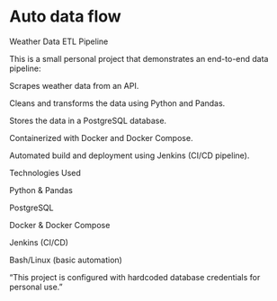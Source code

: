 # Auto data flow 
Weather Data ETL Pipeline

This is a small personal project that demonstrates an end-to-end data pipeline:

Scrapes weather data from an API.

Cleans and transforms the data using Python and Pandas.

Stores the data in a PostgreSQL database.

Containerized with Docker and Docker Compose.

Automated build and deployment using Jenkins (CI/CD pipeline).

Technologies Used

Python & Pandas

PostgreSQL

Docker & Docker Compose

Jenkins (CI/CD)

Bash/Linux (basic automation)

“This project is configured with hardcoded database credentials for personal use.”